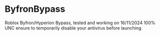 # ByfronBypass
Roblox Byfron/Hyperion Bypass, tested and working on 16/11/2024 100% UNC ensure to temporarily disable your antivirus before launching.
